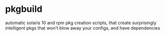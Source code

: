 # pkgbuild
automatic solaris 10 and rpm pkg creation scripts, that create surprisingly intelligent pkgs that won't blow away your configs, and have dependencies

